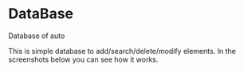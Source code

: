 # DataBase
Database of auto

This is simple database to add/search/delete/modify elements.
In the screenshots below you can see how it works.
